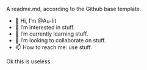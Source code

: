 A readme.md, according to the Github base template.

- 👋 Hi, I’m @Au-lit
- 👀 I’m interested in stuff.
- 🌱 I’m currently learning stuff.
- 💞️ I’m looking to collaborate on stuff.
- 📫 How to reach me: use stuff.

Ok this is useless.
<!---
Au-lit/Au-lit is a ✨ special ✨ repository because its `README.md` (this file) appears on your GitHub profile.
You can click the Preview link to take a look at your changes.
--->
